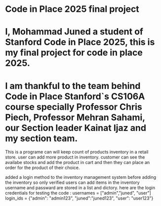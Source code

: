# Code in Place 2025 final project 
# I, Mohammad Juned a student of Stanford Code in Place 2025, this is my final project for code in place 2025.
# I am thankful to the team behind Code in Place Stanford`s CS106A course specially Professor Chris Piech, Professor Mehran Sahami, our Section leader Kainat Ijaz and my section team. 

This is a programe can will keep count of products inventory in a retail store. 
user can add more product in inventory.
customer can see the availabe stocks and add the product in cart and then they can place an order for the product of their choice.

added a login method to the inventory management system before adding the inventory so only verified users can add items in the inventory
username and passward are stored in a list and dictory.
here are the login credentials for testing the code : 
usernames = ["admin","juned", "user"]
login_ids = {"admin": "admin123", "juned":"juned123", "user": "user123"}
